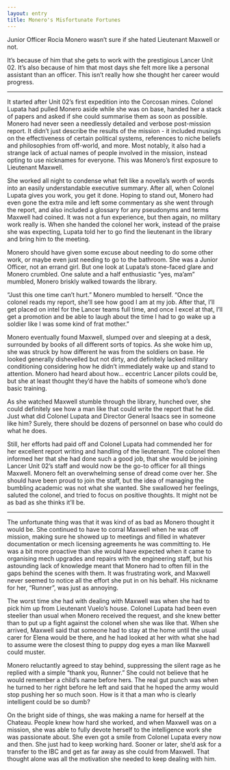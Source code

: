 ```yaml
---
layout: entry
title: Monero's Misfortunate Fortunes
---
```


Junior Officer Rocia Monero wasn’t sure if she hated Lieutenant Maxwell or not.

It’s because of him that she gets to work with the prestigious Lancer Unit 02. It’s also because of him that most days she felt more like a personal assistant than an officer. This isn’t really how she thought her career would progress. 

<hr>

It started after Unit 02’s first expedition into the Corcosan mines. Colonel Lupata had pulled Monero aside while she was on base, handed her a stack of papers and asked if she could summarise them as soon as possible. Monero had never seen a needlessly detailed and verbose post-mission report. It didn’t just describe the results of the mission - it included musings on the effectiveness of certain political systems, references to niche beliefs and philosophies from off-world, and more. Most notably, it also had a strange lack of actual names of people involved in the mission, instead opting to use nicknames for everyone. This was Monero’s first exposure to Lieutenant Maxwell. 

She worked all night to condense what felt like a novella’s worth of words into an easily understandable executive summary. After all, when Colonel Lupata gives you work, you get it done. Hoping to stand out, Monero had even gone the extra mile and left some commentary as she went through the report, and also included a glossary for any pseudonyms and terms Maxwell had coined. It was not a fun experience, but then again, no military work really is. When she handed the colonel her work, instead of the praise she was expecting, Lupata told her to go find the lieutenant in the library and bring him to the meeting. 

Monero should have given some excuse about needing to do some other work, or maybe even just needing to go to the bathroom. She was a Junior Officer, not an errand girl. But one look at Lupata’s stone-faced glare and Monero crumbled. One salute and a half enthusiastic “yes, ma’am” mumbled, Monero briskly walked towards the library. 

“Just this one time can’t hurt.” Monero mumbled to herself. “Once the colonel reads my report, she’ll see how good I am at my job. After that, I’ll get placed on intel for the Lancer teams full time, and once I excel at that, I’ll get a promotion and be able to laugh about the time I had to go wake up a soldier like I was some kind of frat mother.”

Monero eventually found Maxwell, slumped over and sleeping at a desk, surrounded by books of all different sorts of topics. As she woke him up, she was struck by how different he was from the soldiers on base. He looked generally dishevelled but not dirty, and definitely lacked military conditioning considering how he didn’t immediately wake up and stand to attention. Monero had heard about how… eccentric Lancer pilots could be, but she at least thought they’d have the habits of someone who’s done basic training. 

As she watched Maxwell stumble through the library, hunched over, she could definitely see how a man like that could write the report that he did. Just what did Colonel Lupata and Director General Isaacs see in someone like him? Surely, there should be dozens of personnel on base who could do what he does. 

Still, her efforts had paid off and Colonel Lupata had commended her for her excellent report writing and handling of the lieutenant. The colonel then informed her that she had done such a good job, that she would be joining Lancer Unit 02’s staff and would now be the go-to officer for all things Maxwell. Monero felt an overwhelming sense of dread come over her. She should have been proud to join the staff, but the idea of managing the bumbling academic was not what she wanted. She swallowed her feelings, saluted the colonel, and tried to focus on positive thoughts. It might not be as bad as she thinks it’ll be. 

<hr>

The unfortunate thing was that it was kind of as bad as Monero thought it would be. She continued to have to corral Maxwell when he was off mission, making sure he showed up to meetings and filled in whatever documentation or mech licensing agreements he was committing to. He was a bit more proactive than she would have expected when it came to organising mech upgrades and repairs with the engineering staff, but his astounding lack of knowledge meant that Monero had to often fill in the gaps behind the scenes with them. It was frustrating work, and Maxwell never seemed to notice all the effort she put in on his behalf. His nickname for her, “Runner”, was just as annoying. 

The worst time she had with dealing with Maxwell was when she had to pick him up from Lieutenant Vuelo’s house. Colonel Lupata had been even steelier than usual when Monero received the request, and she knew better than to put up a fight against the colonel when she was like that. When she arrived, Maxwell said that someone had to stay at the home until the usual carer for Elena would be there, and he had looked at her with what she had to assume were the closest thing to puppy dog eyes a man like Maxwell could muster. 

Monero reluctantly agreed to stay behind, suppressing the silent rage as he replied with a simple “thank you, Runner.” She could not believe that he would remember a child’s name before hers. The real gut punch was when he turned to her right before he left and said that he hoped the army would stop pushing her so much soon. How is it that a man who is clearly intelligent could be so dumb?

On the bright side of things, she was making a name for herself at the Chateau. People knew how hard she worked, and when Maxwell was on a mission, she was able to fully devote herself to the intelligence work she was passionate about. She even got a smile from Colonel Lupata every now and then. She just had to keep working hard. Sooner or later, she’d ask for a transfer to the IBC and get as far away as she could from Maxwell. That thought alone was all the motivation she needed to keep dealing with him.  